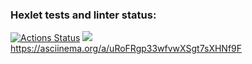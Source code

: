 ### Hexlet tests and linter status:
[![Actions Status](https://github.com/danlo12/python-project-49/workflows/hexlet-check/badge.svg)](https://github.com/danlo12/python-project-49/actions)
<a href="https://codeclimate.com/github/danlo12/python-project-49/maintainability"><img src="https://api.codeclimate.com/v1/badges/976672c09d5d93cda900/maintainability" /></a>
https://asciinema.org/a/uRoFRgp33wfvwXSgt7sXHNf9F
